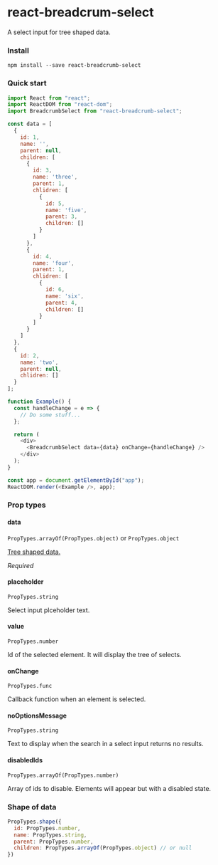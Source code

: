 # react-breadcrum-select

A select input for tree shaped data.

### Install

```
npm install --save react-breadcrumb-select
```

### Quick start

```javascript
import React from "react";
import ReactDOM from "react-dom";
import BreadcrumbSelect from "react-breadcrumb-select";

const data = [
  {
    id: 1,
    name: '',
    parent: null,
    children: [
      {
        id: 3,
        name: 'three',
        parent: 1,
        chlidren: [
          {
            id: 5,
            name: 'five',
            parent: 3,
            children: []
          }
        ]
      },
      {
        id: 4,
        name: 'four',
        parent: 1,
        chlidren: [
          {
            id: 6,
            name: 'six',
            parent: 4,
            children: []
          }
        ]
      }
    ]
  },
  {
    id: 2,
    name: 'two',
    parent: null,
    chlidren: []
  }
];

function Example() {
  const handleChange = e => {
    // Do some stuff...
  };

  return (
    <div>
      <BreadcrumbSelect data={data} onChange={handleChange} />
    </div>
  );
}

const app = document.getElementById("app");
ReactDOM.render(<Example />, app);

```

### Prop types

#### data

`PropTypes.arrayOf(PropTypes.object)` or `PropTypes.object`

[Tree shaped data.](#shape-of-data)

_Required_

#### placeholder

`PropTypes.string`

Select input plceholder text.

#### value

`PropTypes.number`

Id of the selected element. It will display the tree of selects.

#### onChange

`PropTypes.func`

Callback function when an element is selected.

#### noOptionsMessage

`PropTypes.string`

Text to display when the search in a select input returns no results.

#### disabledIds

`PropTypes.arrayOf(PropTypes.number)`

Array of ids to disable. Elements will appear but with a disabled state.

### Shape of data

```javascript
PropTypes.shape({
  id: PropTypes.number,
  name: PropTypes.string,
  parent: PropTypes.number,
  children: PropTypes.arrayOf(PropTypes.object) // or null
})
```
